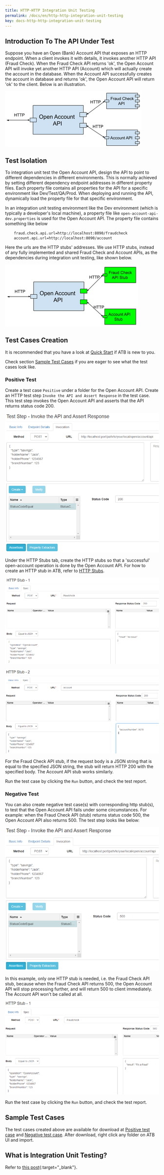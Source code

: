 ```yaml
---
title: HTTP-HTTP Integration Unit Testing
permalink: /docs/en/http-http-integration-unit-testing
key: docs-http-http-integration-unit-testing
---
```

## Introduction To The API Under Test
Suppose you have an Open (Bank) Account API that exposes an HTTP endpoint. When a client invokes it with details, it invokes another HTTP API (Fraud Check). When the Fraud Check API returns 'ok', the Open Account API will invoke yet another HTTP API (Account) which will actually create the account in the database. When the Account API successfully creates the account in database and returns 'ok', the Open Account API will return 'ok' to the client. Below is an illustration.

![Open Account API](../../screenshots/http-http/open-account-api.png)

## Test Isolation
To integration unit test the Open Account API, design the API to point to different dependencies in different environments. This is normally achieved by setting different dependency endpoint addresses in different property files. Each property file contains all properties for the API for a specific environment like Dev/Test/QA/Prod. When deploying and running the API, dynamically load the property file for that specific environment.

In an integration unit testing environment like the Dev environment (which is typically a developer's local machine), a property file like `open-account-api-dev.properties` is used for the Open Account API. The property file contains something like below
~~~
    fraud.check.api.url=http://localhost:8090/fraudcheck
    account.api.url=http://localhost:8090/account
~~~ 
Here the urls are the HTTP stubs' addresses. We use HTTP stubs, instead of any fully implemented and shared Fraud Check and Account APIs, as the dependencies during integration unit testing, like shown below.

![Open Account API Test Isolation](../../screenshots/http-http/open-account-api-test-isolation.png)

## Test Cases Creation
It is recommended that you have a look at [Quick Start](/docs/en/quick-start) if ATB is new to you.

Check section [Sample Test Cases](#sample-test-cases) if you are eager to see what the test cases look like.

### Positive Test
Create a test case `Positive` under a folder for the Open Account API. Create an HTTP test step `Invoke the API and Assert Response` in the test case. This test step invokes the Open Account API and asserts that the API returns status code 200.

![Positive - Test Step](../../screenshots/http-http/positive-test-step.png)

Under the HTTP Stubs tab, create the HTTP stubs so that a 'successful' open-account operation is done by the Open Account API. For how to create an HTTP stub in ATB, refer to [HTTP Stubs](/docs/en/http-stubs).

![Positive - Fraud Check API Stub](../../screenshots/http-http/positive-fraud-check-api-stub.png)

![Positive - Account API Stub](../../screenshots/http-http/positive-account-api-stub.png)

For the Fraud Check API stub, if the request body is a JSON string that is equal to the specified JSON string, the stub will return HTTP 200 with the specified body. The Account API stub works similarly.

Run the test case by clicking the `Run` button, and check the test report.

### Negative Test
You can also create negative test case(s) with corresponding http stub(s), to test that the Open Account API fails under some circumstances. For example: when the Fraud Check API (stub) returns status code 500, the Open Account API also returns 500. The test step looks like below:

![Negative - Test Step](../../screenshots/http-http/negative-test-step.png)

In this example, only one HTTP stub is needed, i.e. the Fraud Check API stub, because when the Fraud Check API returns 500, the Open Account API will stop processing further, and will return 500 to client immediately. The Account API won't be called at all.

![Negative - Fraud Check API Stub](../../screenshots/http-http/negative-fraud-check-api-stub.png)

Run the test case by clicking the `Run` button, and check the test report.

## Sample Test Cases
The test cases created above are available for download at <a href="../../sample-testcases/http-http/Positive.json" download>Positive test case</a> and <a href="../../sample-testcases/http-http/Negative.json" download>Negative test case</a>. After download, right click any folder on ATB UI and import.

## What is Integration Unit Testing?
Refer to [this post](https://medium.com/@zhengwang666/integration-unit-testing-683fbf995c43){:target="_blank"}.